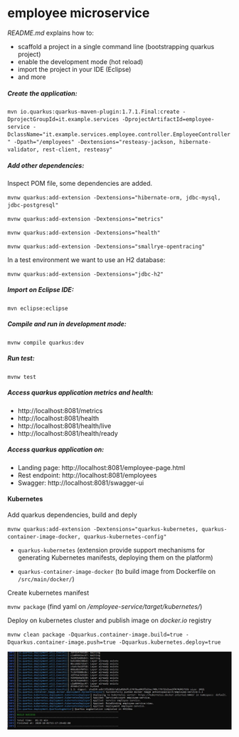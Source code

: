 # employee microservice

_README.md_ explains how to:
 - scaffold a project in a single command line  (bootstrapping quarkus project)
 - enable the development mode (hot reload)
 - import the project in your IDE (Eclipse)
 - and more

#####  Create the application:
`mvn io.quarkus:quarkus-maven-plugin:1.7.1.Final:create -DprojectGroupId=it.example.services -DprojectArtifactId=employee-service -DclassName="it.example.services.employee.controller.EmployeeController" -Dpath="/employees" -Dextensions="resteasy-jackson, hibernate-validator, rest-client, resteasy"`

##### Add other dependencies:

Inspect POM file, some dependencies are added.

`mvnw quarkus:add-extension -Dextensions="hibernate-orm, jdbc-mysql, jdbc-postgresql"`

`mvnw quarkus:add-extension -Dextensions="metrics"`

`mvnw quarkus:add-extension -Dextensions="health"`

`mvnw quarkus:add-extension -Dextensions="smallrye-opentracing"`

In a test environment we want to use an H2 database:

`mvnw quarkus:add-extension -Dextensions="jdbc-h2"`

##### Import on Eclipse IDE:
`mvn eclipse:eclipse`

##### Compile and run in development mode:
`mvnw compile quarkus:dev`

##### Run test:
`mvnw test`

##### Access quarkus application metrics and health:

- http://localhost:8081/metrics
- http://localhost:8081/health
- http://localhost:8081/health/live  
- http://localhost:8081/health/ready

##### Access quarkus application on:
- Landing page:  http://localhost:8081/employee-page.html
- Rest endpoint:  http://localhost:8081/employees
- Swagger:  http://localhost:8081/swagger-ui

#### Kubernetes

Add quarkus dependencies, build and deply

`mvnw quarkus:add-extension -Dextensions="quarkus-kubernetes, quarkus-container-image-docker, quarkus-kubernetes-config"`

- `quarkus-kubernetes` (extension provide support mechanisms for generating Kubernetes manifests, deploying them on the platform)

- `quarkus-container-image-docker` (to build image from Dockerfile on `/src/main/docker/`)


Create kubernetes manifest

`mvnw package`  (find yaml on */employee-service/target/kubernetes/*)

Deploy on kubernetes cluster and publish image on *docker.io* registry

`mvnw clean package -Dquarkus.container-image.build=true -Dquarkus.container-image.push=true -Dquarkus.kubernetes.deploy=true`

![image](https://github.com/antoniopaolacci/sample-quarkus-app/blob/master/employee-service/deploy.jpg)

